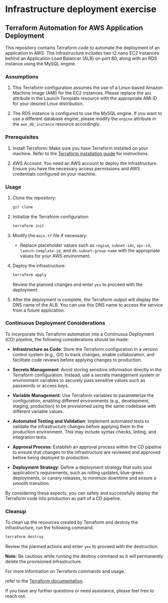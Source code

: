 # Infrastructure deployment exercise


## Terraform Automation for AWS Application Deployment

This repository contains Terraform code to automate the deployment of an application in AWS. The infrastructure includes two t2.nano EC2 instances behind an Application Load Balancer (ALB) on port 80, along with an RDS instance using the MySQL engine.

### Assumptions

1. This Terraform configuration assumes the use of a Linux-based Amazon Machine Image (AMI) for the EC2 instances. Please replace the `ami` attribute in the Launch Template resource with the appropriate AMI ID for your desired Linux distribution.

2. The RDS instance is configured to use the MySQL engine. If you want to use a different database engine, please modify the `engine` attribute in the `aws_db_instance` resource accordingly.

### Prerequisites

1. Install Terraform: Make sure you have Terraform installed on your machine. Refer to the [Terraform installation guide](https://learn.hashicorp.com/tutorials/terraform/install-cli) for instructions.

2. AWS Account: You need an AWS account to deploy the infrastructure. Ensure you have the necessary access permissions and AWS credentials configured on your machine.

### Usage

1. Clone the repository:
   ```bash https://github.com/hem9/Cint-CodeExercise.git
   git clone 
   ```

2. Initialize the Terraform configuration:
   ```bash
   terraform init
   ```

3. Modify the `main.tf` file if necessary:
   - Replace placeholder values such as `region`, `subnet-ids`, `vpc-id`, `launch-template-id`, and `db-subnet-group-name` with the appropriate values for your AWS environment.

4. Deploy the infrastructure:
   ```bash
   terraform apply
   ```

   Review the planned changes and enter `yes` to proceed with the deployment.

5. After the deployment is complete, the Terraform output will display the DNS name of the ALB. You can use this DNS name to access the service from a future application.

### Continuous Deployment Considerations

To incorporate this Terraform automation into a Continuous Deployment (CD) pipeline, the following considerations should be made:

- **Infrastructure as Code**: Store the Terraform configuration in a version control system (e.g., Git) to track changes, enable collaboration, and facilitate code reviews before applying changes to production.

- **Secrets Management**: Avoid storing sensitive information directly in the Terraform configuration. Instead, use a secrets management system or environment variables to securely pass sensitive values such as passwords or access keys.

- **Variable Management**: Use Terraform variables to parameterize the configuration, enabling different environments (e.g., development, staging, production) to be provisioned using the same codebase with different variable values.

- **Automated Testing and Validation**: Implement automated tests to validate the infrastructure changes before applying them to the production environment. This may include syntax checks, linting, and integration tests.

- **Approval Process**: Establish an approval process within the CD pipeline to ensure that changes to the infrastructure are reviewed and approved before being deployed to production.

- **Deployment Strategy**: Define a deployment strategy that suits your application's requirements, such as rolling updates, blue-green deployments, or canary releases, to minimize downtime and ensure a smooth transition.

By considering these aspects, you can safely and successfully deploy the Terraform code into production as part of a CD pipeline.

### Cleanup

To clean up the resources created by Terraform and destroy the infrastructure, run the following command:

```bash
terraform destroy
```

Review the planned actions and enter `yes` to proceed with the destruction.

**Note:** Be cautious while running the destroy command as it will permanently delete the provisioned infrastructure.

For more information on Terraform commands and usage,

 refer to the [Terraform documentation](https://www.terraform.io/docs/cli-index.html).

If you have any further questions or need assistance, please feel free to reach out.